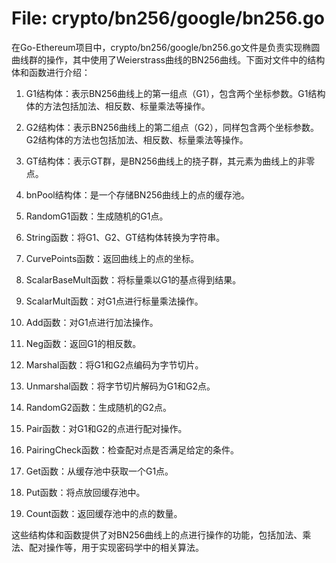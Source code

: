 # File: crypto/bn256/google/bn256.go

在Go-Ethereum项目中，crypto/bn256/google/bn256.go文件是负责实现椭圆曲线群的操作，其中使用了Weierstrass曲线的BN256曲线。下面对文件中的结构体和函数进行介绍：

1. G1结构体：表示BN256曲线上的第一组点（G1），包含两个坐标参数。G1结构体的方法包括加法、相反数、标量乘法等操作。

2. G2结构体：表示BN256曲线上的第二组点（G2），同样包含两个坐标参数。G2结构体的方法也包括加法、相反数、标量乘法等操作。

3. GT结构体：表示GT群，是BN256曲线上的挠子群，其元素为曲线上的非零点。

4. bnPool结构体：是一个存储BN256曲线上的点的缓存池。

5. RandomG1函数：生成随机的G1点。

6. String函数：将G1、G2、GT结构体转换为字符串。

7. CurvePoints函数：返回曲线上的点的坐标。

8. ScalarBaseMult函数：将标量乘以G1的基点得到结果。

9. ScalarMult函数：对G1点进行标量乘法操作。

10. Add函数：对G1点进行加法操作。

11. Neg函数：返回G1的相反数。

12. Marshal函数：将G1和G2点编码为字节切片。

13. Unmarshal函数：将字节切片解码为G1和G2点。

14. RandomG2函数：生成随机的G2点。

15. Pair函数：对G1和G2的点进行配对操作。

16. PairingCheck函数：检查配对点是否满足给定的条件。

17. Get函数：从缓存池中获取一个G1点。

18. Put函数：将点放回缓存池中。

19. Count函数：返回缓存池中的点的数量。

这些结构体和函数提供了对BN256曲线上的点进行操作的功能，包括加法、乘法、配对操作等，用于实现密码学中的相关算法。

